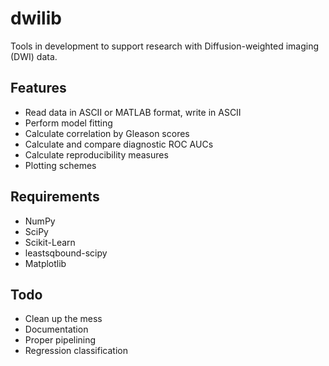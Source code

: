 dwilib
======

Tools in development to support research with Diffusion-weighted imaging (DWI) data.

Features
--------
- Read data in ASCII or MATLAB format, write in ASCII
- Perform model fitting
- Calculate correlation by Gleason scores
- Calculate and compare diagnostic ROC AUCs
- Calculate reproducibility measures
- Plotting schemes

Requirements
------------
- NumPy
- SciPy
- Scikit-Learn
- leastsqbound-scipy
- Matplotlib

Todo
----
- Clean up the mess
- Documentation
- Proper pipelining
- Regression classification
